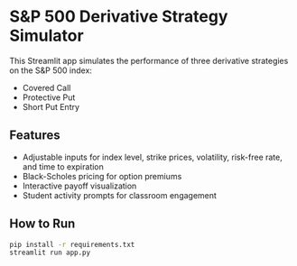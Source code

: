 
# S&P 500 Derivative Strategy Simulator

This Streamlit app simulates the performance of three derivative strategies on the S&P 500 index:
- Covered Call
- Protective Put
- Short Put Entry

## Features
- Adjustable inputs for index level, strike prices, volatility, risk-free rate, and time to expiration
- Black-Scholes pricing for option premiums
- Interactive payoff visualization
- Student activity prompts for classroom engagement

## How to Run
```bash
pip install -r requirements.txt
streamlit run app.py
```
